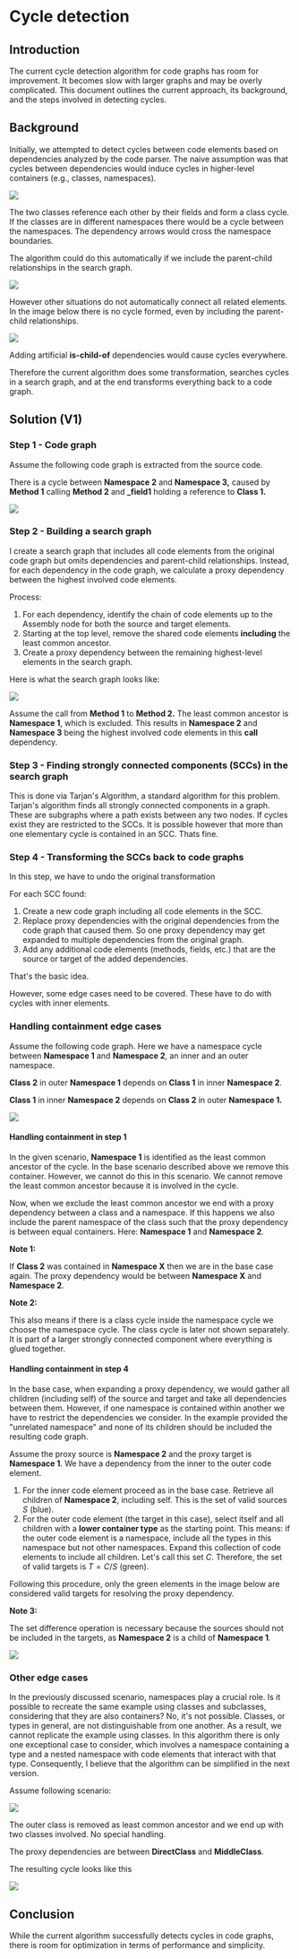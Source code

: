 # Cycle detection

## Introduction

The current cycle detection algorithm for code graphs has room for improvement. It becomes slow with larger graphs and may be overly complicated. This document outlines the current approach, its background, and the steps involved in detecting cycles.

## Background

Initially, we attempted to detect cycles between code elements based on dependencies analyzed by the code parser. The naive assumption was that cycles between dependencies would induce cycles in higher-level containers (e.g., classes, namespaces). 

![](Examples\class-by-field.png)

The two classes reference each other by their fields and form a class cycle. If the classes are in different namespaces there would be a cycle between the namespaces. The dependency arrows would cross the namespace boundaries.

The algorithm could do this automatically if we include the parent-child relationships in the search graph.

![](Examples\class-by-field-with-containment.png)

However other situations do not automatically connect all related elements. In the image below there is no cycle formed, even by including the parent-child relationships.

![](Examples\class-by-method-with-containment.png)

Adding artificial **is-child-of** dependencies would cause cycles everywhere. 

Therefore the current algorithm does some transformation, searches cycles in a search graph, and at the end transforms everything back to a code graph.

## Solution (V1)

### Step 1 - Code graph

Assume the following code graph is extracted from the source code.

There is a cycle between **Namespace 2** and **Namespace 3,** caused by **Method 1** calling **Method 2** and **_field1** holding a reference to **Class 1.**

![](Examples\solution-problem.png)



### Step 2 - Building a search graph

I create a search graph that includes all code elements from the original code graph but omits dependencies and parent-child relationships. Instead, for each dependency in the code graph, we calculate a proxy dependency between the highest involved code elements.

Process:

1. For each dependency, identify the chain of code elements up to the Assembly node for both the source and target elements.
2. Starting at the top level, remove the shared code elements **including** the least common ancestor.
3. Create a proxy dependency between the remaining highest-level elements in the search graph.

Here is what the search graph looks like:

![](Examples\search-graph.png)

Assume the call from **Method 1** to **Method 2.** The least common ancestor is **Namespace 1**, which is excluded. This results in **Namespace 2** and **Namespace 3** being the highest involved code elements in this **call** dependency.

### Step 3 - Finding strongly connected components (SCCs) in the search graph

This is done via Tarjan's Algorithm, a standard algorithm for this problem. Tarjan's algorithm finds all strongly connected components in a graph. These are subgraphs where a path exists between any two nodes. If cycles exist they are restricted to the SCCs. It is possible however that more than one elementary cycle is contained in an SCC. Thats fine.

### Step 4 - Transforming the SCCs back to code graphs

In this step, we have to undo the original transformation

For each SCC found:

1. Create a new code graph including all code elements in the SCC.
2. Replace proxy dependencies with the original dependencies from the code graph that caused them. So one proxy dependency may get expanded to multiple dependencies from the original graph.
3. Add any additional code elements (methods, fields, etc.) that are the source or target of the added dependencies.

That's the basic idea.

However, some edge cases need to be covered. These have to do with cycles with inner elements.

### Handling containment edge cases

Assume the following code graph. Here we have a namespace cycle between **Namespace 1** and **Namespace 2**, an inner and an outer namespace.

**Class 2** in outer **Namespace 1** depends on **Class 1** in inner **Namespace 2**.

**Class 1** in inner **Namespace 2** depends on **Class 2** in outer **Namespace 1.**



![](Examples\edge-case-source-graph.png)

#### Handling containment in step 1

In the given scenario, **Namespace 1** is identified as the least common ancestor of the cycle. In the base scenario described above we remove this container. However, we cannot do this in this scenario. We cannot remove the least common ancestor because it is involved in the cycle.

Now, when we exclude the least common ancestor we end with a proxy dependency between a class and a namespace. If this happens we also include the parent namespace of the class such that the proxy dependency is between equal containers. Here: **Namespace 1** and **Namespace 2**.



**Note 1:**  

If **Class 2** was contained in **Namespace X** then we are in the base case again. The proxy dependency would be between 
**Namespace X** and **Namespace 2**.

**Note 2:** 

This also means if there is a class cycle inside the namespace cycle we choose the namespace cycle. The class cycle is later not shown separately. It is part of a larger strongly connected component where everything is glued together.



#### Handling containment in step 4

In the base case, when expanding a proxy dependency, we would gather all children (including self) of the source and target and take all dependencies between them. However, if one namespace is contained within another we have to restrict the dependencies we consider. In the example provided the "unrelated namespace" and none of its children should be included the resulting code graph.

Assume the proxy source is **Namespace 2** and the proxy target is **Namespace 1**. We have a dependency from the inner to the outer code element.

1. For the inner code element proceed as in the base case. Retrieve all children of **Namespace 2**, including self. This is the set of valid sources $S$ (blue).
2. For the outer code element (the target in this case), select itself and all children with a **lower container type** as the starting point. This means: if the outer code element is a namespace, include all the types in this namespace but not other namespaces. Expand this collection of code elements to include all children. Let's call this set $C$. Therefore, the set of valid targets is $T = C/S$ (green). 

Following this procedure, only the green elements in the image below are considered valid targets for resolving the proxy dependency.



**Note 3:**

The set difference operation is necessary because the sources should not be included in the targets, as **Namespace 2** is a child of **Namespace 1**.

![](Examples\containment.png)



### Other edge cases

In the previously discussed scenario, namespaces play a crucial role. Is it possible to recreate the same example using classes and subclasses, considering that they are also containers? No, it's not possible. Classes, or types in general, are not distinguishable from one another. As a result, we cannot replicate the example using classes. In this algorithm there is only one exceptional case to consider, which involves a namespace containing a type and a nested namespace with code elements that interact with that type. Consequently, I believe that the algorithm can be simplified in the next version.

Assume following scenario:

![](Examples\nested_classes_code_graph.png)



The outer class is removed as least common ancestor and we end up with two classes involved. No special handling. 

The proxy dependencies are between **DirectClass** and **MiddleClass**.

The resulting cycle looks like this

![](Examples\nested_classes_scc.png)

## Conclusion

While the current algorithm successfully detects cycles in code graphs, there is room for optimization in terms of performance and simplicity.